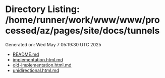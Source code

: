# Directory Listing: /home/runner/work/www/www/processed/az/pages/site/docs/tunnels
Generated on: Wed May  7 05:19:30 UTC 2025

- [README.md](README.md)
- [implementation.html.md](implementation.html.md)
- [old-implementation.html.md](old-implementation.html.md)
- [unidirectional.html.md](unidirectional.html.md)
